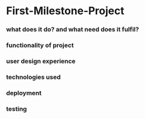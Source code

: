 # First-Milestone-Project

### what does it do? and what need does it fulfil? 

### functionality of project

### user design experience

### technologies used 

### deployment 

### testing
